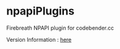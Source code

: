 npapiPlugins
============

Firebreath NPAPI plugin for codebender.cc

Version Information : <a href="npapiPlugins/wiki/Versions">here </a>